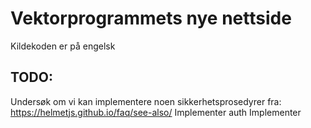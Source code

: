 # Vektorprogrammets nye nettside
Kildekoden er på engelsk












## TODO:
Undersøk om vi kan implementere noen sikkerhetsprosedyrer fra: https://helmetjs.github.io/faq/see-also/
Implementer auth
Implementer